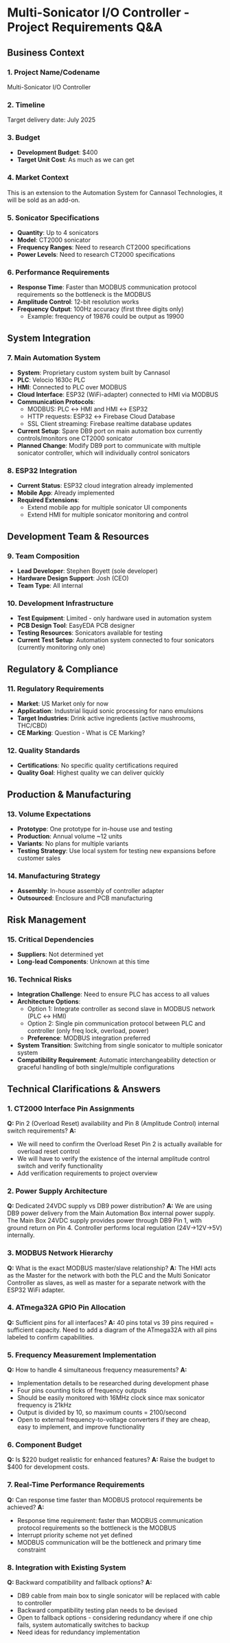 # Multi-Sonicator I/O Controller - Project Requirements Q&A

## **Business Context**

### 1. Project Name/Codename

Multi-Sonicator I/O Controller

### 2. Timeline

Target delivery date: July 2025

### 3. Budget

- **Development Budget**: $400
- **Target Unit Cost**: As much as we can get

### 4. Market Context

This is an extension to the Automation System for Cannasol Technologies, it will be sold as an add-on.

### 5. Sonicator Specifications

- **Quantity**: Up to 4 sonicators
- **Model**: CT2000 sonicator
- **Frequency Ranges**: Need to research CT2000 specifications
- **Power Levels**: Need to research CT2000 specifications

### 6. Performance Requirements

- **Response Time**: Faster than MODBUS communication protocol requirements so the bottleneck is the MODBUS
- **Amplitude Control**: 12-bit resolution works
- **Frequency Output**: 100Hz accuracy (first three digits only)
  - Example: frequency of 19876 could be output as 19900

## **System Integration**

### 7. Main Automation System

- **System**: Proprietary custom system built by Cannasol
- **PLC**: Velocio 1630c PLC
- **HMI**: Connected to PLC over MODBUS
- **Cloud Interface**: ESP32 (WiFi-adapter) connected to HMI via MODBUS
- **Communication Protocols**:
  - MODBUS: PLC ↔ HMI and HMI ↔ ESP32
  - HTTP requests: ESP32 ↔ Firebase Cloud Database
  - SSL Client streaming: Firebase realtime database updates
- **Current Setup**: Spare DB9 port on main automation box currently controls/monitors one CT2000 sonicator
- **Planned Change**: Modify DB9 port to communicate with multiple sonicator controller, which will individually control sonicators

### 8. ESP32 Integration

- **Current Status**: ESP32 cloud integration already implemented
- **Mobile App**: Already implemented
- **Required Extensions**:
  - Extend mobile app for multiple sonicator UI components
  - Extend HMI for multiple sonicator monitoring and control

## **Development Team & Resources**

### 9. Team Composition

- **Lead Developer**: Stephen Boyett (sole developer)
- **Hardware Design Support**: Josh (CEO)
- **Team Type**: All internal

### 10. Development Infrastructure

- **Test Equipment**: Limited - only hardware used in automation system
- **PCB Design Tool**: EasyEDA PCB designer
- **Testing Resources**: Sonicators available for testing
- **Current Test Setup**: Automation system connected to four sonicators (currently monitoring only one)

## **Regulatory & Compliance**

### 11. Regulatory Requirements

- **Market**: US Market only for now
- **Application**: Industrial liquid sonic processing for nano emulsions
- **Target Industries**: Drink active ingredients (active mushrooms, THC/CBD)
- **CE Marking**: Question - What is CE Marking?

### 12. Quality Standards

- **Certifications**: No specific quality certifications required
- **Quality Goal**: Highest quality we can deliver quickly

## **Production & Manufacturing**

### 13. Volume Expectations

- **Prototype**: One prototype for in-house use and testing
- **Production**: Annual volume ~12 units
- **Variants**: No plans for multiple variants
- **Testing Strategy**: Use local system for testing new expansions before customer sales

### 14. Manufacturing Strategy

- **Assembly**: In-house assembly of controller adapter
- **Outsourced**: Enclosure and PCB manufacturing

## **Risk Management**

### 15. Critical Dependencies

- **Suppliers**: Not determined yet
- **Long-lead Components**: Unknown at this time

### 16. Technical Risks

- **Integration Challenge**: Need to ensure PLC has access to all values
- **Architecture Options**:
  - Option 1: Integrate controller as second slave in MODBUS network (PLC ↔ HMI)
  - Option 2: Single pin communication protocol between PLC and controller (only freq lock, overload, power)
  - **Preference**: MODBUS integration preferred
- **System Transition**: Switching from single sonicator to multiple sonicator system
- **Compatibility Requirement**: Automatic interchangeability detection or graceful handling of both single/multiple configurations

## **Technical Clarifications & Answers**

### **1. CT2000 Interface Pin Assignments**

**Q:** Pin 2 (Overload Reset) availability and Pin 8 (Amplitude Control) internal switch requirements?
**A:**

- We will need to confirm the Overload Reset Pin 2 is actually available for overload reset control
- We will have to verify the existence of the internal amplitude control switch and verify functionality
- Add verification requirements to project overview

### **2. Power Supply Architecture**

**Q:** Dedicated 24VDC supply vs DB9 power distribution?
**A:** We are using DB9 power delivery from the Main Automation Box internal power supply. The Main Box 24VDC supply provides power through DB9 Pin 1, with ground return on Pin 4. Controller performs local regulation (24V→12V→5V) internally.

### **3. MODBUS Network Hierarchy**

**Q:** What is the exact MODBUS master/slave relationship?
**A:** The HMI acts as the Master for the network with both the PLC and the Multi Sonicator Controller as slaves, as well as master for a separate network with the ESP32 WiFi adapter.

### **4. ATmega32A GPIO Pin Allocation**

**Q:** Sufficient pins for all interfaces?
**A:** 40 pins total vs 39 pins required = sufficient capacity. Need to add a diagram of the ATmega32A with all pins labeled to confirm capabilities.

### **5. Frequency Measurement Implementation**

**Q:** How to handle 4 simultaneous frequency measurements?
**A:**

- Implementation details to be researched during development phase
- Four pins counting ticks of frequency outputs
- Should be easily monitored with 16MHz clock since max sonicator frequency is 21kHz
- Output is divided by 10, so maximum counts = 2100/second
- Open to external frequency-to-voltage converters if they are cheap, easy to implement, and improve functionality

### **6. Component Budget**

**Q:** Is $220 budget realistic for enhanced features?
**A:** Raise the budget to $400 for development costs.

### **7. Real-Time Performance Requirements**

**Q:** Can response time faster than MODBUS protocol requirements be achieved?
**A:**

- Response time requirement: faster than MODBUS communication protocol requirements so the bottleneck is the MODBUS
- Interrupt priority scheme not yet defined
- MODBUS communication will be the bottleneck and primary time constraint

### **8. Integration with Existing System**

**Q:** Backward compatibility and fallback options?
**A:**

- DB9 cable from main box to single sonicator will be replaced with cable to controller
- Backward compatibility testing plan needs to be devised
- Open to fallback options - considering redundancy where if one chip fails, system automatically switches to backup
- Need ideas for redundancy implementation
